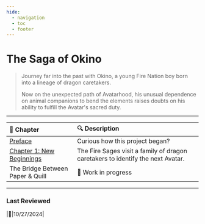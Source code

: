 ```yaml
---
hide:
  - navigation
  - toc
  - footer
---
```


# The Saga of Okino

> Journey far into the past with Okino, a young Fire Nation boy born into a lineage of dragon caretakers.
> 
> Now on the unexpected path of Avatarhood, his unusual dependence on animal companions to bend the elements raises doubts on his ability to fulfill the Avatar's sacred duty.

---

| :bookmark_tabs: Chapter                   | :mag: Description                                                               |
| :---------------------------------------- | :------------------------------------------------------------------------------ |
| [Preface](preface.md)                     | Curious how this project began?                                                 |
| [Chapter 1: New Beginnings](chapter-1.md) | The Fire Sages visit a family of dragon caretakers to identify the next Avatar. |
| The Bridge Between Paper & Quill          | :hammer: Work in progress                                                       |

---

### Last Reviewed

|:pencil:|10/27/2024|